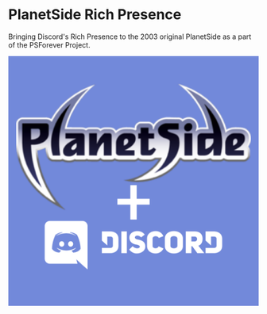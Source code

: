 # PlanetSide Rich Presence

Bringing Discord's Rich Presence to the 2003 original PlanetSide as a part of the PSForever Project.

![TempLogo](https://github.com/royalPanic/PlanetSide-Rich-Presence/blob/master/assets/PlanetSideRPTempLogo%20(1).png?raw=true)
